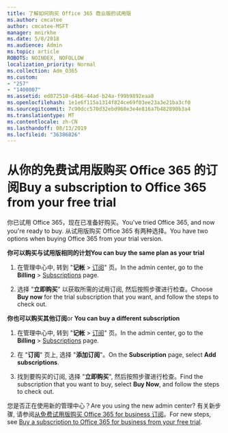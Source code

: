 ```yaml
---
title: 了解如何购买 Office 365 商业版的试用版
ms.author: cmcatee
author: cmcatee-MSFT
manager: mnirkhe
ms.date: 5/8/2018
ms.audience: Admin
ms.topic: article
ROBOTS: NOINDEX, NOFOLLOW
localization_priority: Normal
ms.collection: Adm_O365
ms.custom:
- "257"
- "1400007"
ms.assetid: ed072510-d4b6-44ad-b24a-f99b9892eaa8
ms.openlocfilehash: 1e1e6f115a1314f824ce69f03ee23a3e21ba3cf0
ms.sourcegitcommit: 7c90dcc570d32ebd968e3e4e816a7b482890b3a4
ms.translationtype: MT
ms.contentlocale: zh-CN
ms.lasthandoff: 08/13/2019
ms.locfileid: "36386826"
---
```

# <a name="buy-a-subscription-to-office-365-from-your-free-trial"></a><span data-ttu-id="f8df5-102">从你的免费试用版购买 Office 365 的订阅</span><span class="sxs-lookup"><span data-stu-id="f8df5-102">Buy a subscription to Office 365 from your free trial</span></span>

<span data-ttu-id="f8df5-103">你已试用 Office 365，现在已准备好购买。</span><span class="sxs-lookup"><span data-stu-id="f8df5-103">You've tried Office 365, and now you're ready to buy.</span></span> <span data-ttu-id="f8df5-104">从试用版购买 Office 365 有两种选择。</span><span class="sxs-lookup"><span data-stu-id="f8df5-104">You have two options when buying Office 365 from your trial version.</span></span>
  
 <span data-ttu-id="f8df5-105">**你可以购买与试用版相同的计划**</span><span class="sxs-lookup"><span data-stu-id="f8df5-105">**You can buy the same plan as your trial**</span></span>
  
1. <span data-ttu-id="f8df5-106">在管理中心中, 转到 "**记帐** \> [订阅](https://go.microsoft.com/fwlink/p/?linkid=842054)" 页。</span><span class="sxs-lookup"><span data-stu-id="f8df5-106">In the admin center, go to the **Billing** \> [Subscriptions](https://go.microsoft.com/fwlink/p/?linkid=842054) page.</span></span>

2. <span data-ttu-id="f8df5-107">选择 "**立即购买**" 以获取所需的试用订阅, 然后按照步骤进行检查。</span><span class="sxs-lookup"><span data-stu-id="f8df5-107">Choose **Buy now** for the trial subscription that you want, and follow the steps to check out.</span></span>

<span data-ttu-id="f8df5-108">**你也可以购买其他订阅**</span><span class="sxs-lookup"><span data-stu-id="f8df5-108">or **You can buy a different subscription**</span></span>
  
1. <span data-ttu-id="f8df5-109">在管理中心中, 转到 "**记帐** \> [订阅](https://go.microsoft.com/fwlink/p/?linkid=842054)" 页。</span><span class="sxs-lookup"><span data-stu-id="f8df5-109">In the admin center, go to the **Billing** \> [Subscriptions](https://go.microsoft.com/fwlink/p/?linkid=842054) page.</span></span>

2. <span data-ttu-id="f8df5-110">在 "**订阅**" 页上, 选择 "**添加订阅**"。</span><span class="sxs-lookup"><span data-stu-id="f8df5-110">On the **Subscription** page, select **Add subscriptions**.</span></span>

3. <span data-ttu-id="f8df5-111">找到要购买的订阅, 选择 "**立即购买**", 然后按照步骤进行检查。</span><span class="sxs-lookup"><span data-stu-id="f8df5-111">Find the subscription that you want to buy, select **Buy Now**, and follow the steps to check out.</span></span>

<span data-ttu-id="f8df5-112">您是否正在使用新的管理中心？</span><span class="sxs-lookup"><span data-stu-id="f8df5-112">Are you using the new admin center?</span></span> <span data-ttu-id="f8df5-113">有关新步骤, 请参阅[从免费试用版购买 Office 365 for business 订阅](https://docs.microsoft.com/en-us/office365/admin/subscriptions-and-billing/buy-a-subscription-from-your-free-trial)。</span><span class="sxs-lookup"><span data-stu-id="f8df5-113">For new steps, see [Buy a subscription to Office 365 for business from your free trial](https://docs.microsoft.com/en-us/office365/admin/subscriptions-and-billing/buy-a-subscription-from-your-free-trial).</span></span>